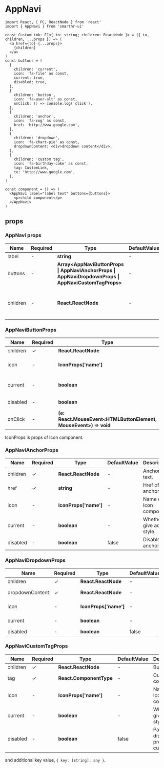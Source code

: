 # AppNavi

```tsx
import React, { FC, ReactNode } from 'react'
import { AppNavi } from 'smarthr-ui'

const CustomLink: FC<{ to: string; children: ReactNode }> = ({ to, children, ...props }) => (
  <a href={to} {...props}>
    {children}
  </a>
)
const buttons = [
  {
    children: 'current',
    icon: 'fa-file' as const,
    current: true,
    disabled: true,
  },
  {
    children: 'button',
    icon: 'fa-user-alt' as const,
    onClick: () => console.log('click'),
  },
  {
    children: 'anchor',
    icon: 'fa-cog' as const,
    href: 'http://www.google.com',
  },
  {
    children: 'dropdown',
    icon: 'fa-chart-pie' as const,
    dropdownContent: <div>dropdown content</div>,
  },
  {
    children: 'custom tag',
    icon: 'fa-birthday-cake' as const,
    tag: CustomLink,
    to: 'http://www.google.com',
  },
]

const component = () => (
  <AppNavi label="label text" buttons={buttons}>
    <p>child component</p>
  </AppNavi>
)
```

## props

### AppNavi props

| Name     | Required | Type                                                                                                 | DefaultValue | Description                                      |
| -------- | -------- | ---------------------------------------------------------------------------------------------------- | ------------ | ------------------------------------------------ |
| label    | -        | **string**                                                                                           | -            | Label text.                                      |
| buttons  | -        | **Array<AppNaviButtonProps \| AppNaviAnchorProps \| AppNaviDropdownProps \| AppNaviCustomTagProps>** | -            | Button props array                               |
| children | -        | **React.ReactNode**                                                                                  | -            | Element to be additionally displayed in AppNavi. |

### AppNaviButtonProps

| Name     | Required | Type                                                             | DefaultValue | Description                   |
| -------- | -------- | ---------------------------------------------------------------- | ------------ | ----------------------------- |
| children | ✓        | **React.ReactNode**                                              | -            | Button text.                  |
| icon     | -        | **IconProps['name']**                                            | -            | Name of Icon component.       |
| current  | -        | **boolean**                                                      | -            | Whether to give active style. |
| disabled | -        | **boolean**                                                      | false        | Disable button.               |
| onClick  | -        | **(e: React.MouseEvent<HTMLButtonElement, MouseEvent>) => void** | -            | Button's click handler.       |

IconProps is props of Icon component.

### AppNaviAnchorProps

| Name     | Required | Type                  | DefaultValue | Description                   |
| -------- | -------- | --------------------- | ------------ | ----------------------------- |
| children | ✓        | **React.ReactNode**   | -            | Anchor text.                  |
| href     | ✓        | **string**            | -            | Href of anchor.               |
| icon     | -        | **IconProps['name']** | -            | Name of Icon component.       |
| current  | -        | **boolean**           | -            | Whether to give active style. |
| disabled | -        | **boolean**           | false        | Disable anchor.               |

### AppNaviDropdownProps

| Name            | Required | Type                  | DefaultValue | Description                   |
| --------------- | -------- | --------------------- | ------------ | ----------------------------- |
| children        | ✓        | **React.ReactNode**   | -            | Button text.                  |
| dropdownContent | ✓        | **React.ReactNode**   | -            | Content of DropdownContent.   |
| icon            | -        | **IconProps['name']** | -            | Name of Icon component.       |
| current         | -        | **boolean**           | -            | Whether to give active style. |
| disabled        | -        | **boolean**           | false        | Disable button.               |

### AppNaviCustomTagProps

| Name     | Required | Type                         | DefaultValue | Description                        |
| -------- | -------- | ---------------------------- | ------------ | ---------------------------------- |
| children | ✓        | **React.ReactNode**          | -            | Button text.                       |
| tag      | ✓        | **React.ComponentType<any>** | -            | Custom tag component.              |
| icon     | -        | **IconProps['name']**        | -            | Name of Icon component.            |
| current  | -        | **boolean**                  | -            | Whether to give active style.      |
| disabled | -        | **boolean**                  | false        | Pass disabled props to custom tag. |

and additional key value, `{ key: [string]: any }`.
